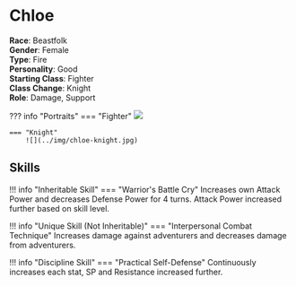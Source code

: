 # Chloe

**Race**: Beastfolk  
**Gender**: Female  
**Type**: Fire  
**Personality**: Good  
**Starting Class**: Fighter  
**Class Change**: Knight  
**Role**: Damage, Support

??? info "Portraits"
    === "Fighter"
        ![](../img/chloe-fighter.jpg)

    === "Knight"
        ![](../img/chloe-knight.jpg)

## Skills

!!! info "Inheritable Skill"
    === "Warrior's Battle Cry"
        Increases own Attack Power and decreases Defense Power for 4 turns. Attack Power increased further based on skill level.

!!! info "Unique Skill (Not Inheritable)"
    === "Interpersonal Combat Technique"
        Increases damage against adventurers and decreases damage from adventurers.

!!! info "Discipline Skill"
    === "Practical Self-Defense"
        Continuously increases each stat, SP and Resistance increased further.